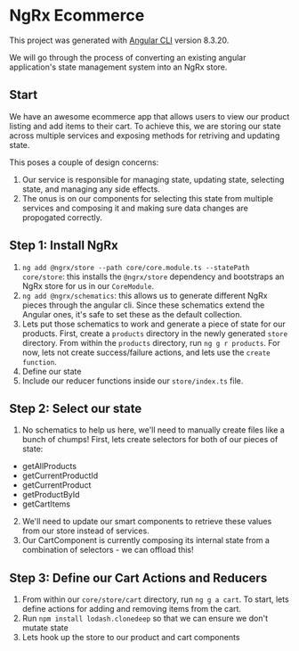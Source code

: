 # NgRx Ecommerce

This project was generated with [Angular CLI](https://github.com/angular/angular-cli) version 8.3.20.

We will go through the process of converting an existing angular application's state management system into an NgRx store.

## Start
We have an awesome ecommerce app that allows users to view our product listing and add items to their cart. To achieve this, we are storing our state across multiple services and exposing methods for retriving and updating state.

This poses a couple of design concerns:
1. Our service is responsible for managing state, updating state, selecting state, and managing any side effects.
2. The onus is on our components for selecting this state from multiple services and composing it and making sure data changes are propogated correctly.

## Step 1: Install NgRx
1. `ng add @ngrx/store --path core/core.module.ts --statePath core/store`: this installs the `@ngrx/store` dependency and bootstraps an NgRx store for us in our `CoreModule`.
2. `ng add @ngrx/schematics`: this allows us to generate different NgRx pieces through the angular cli. Since these schematics extend the Angular ones, it's safe to set these as the default collection.
3. Lets put those schematics to work and generate a piece of state for our products. First, create a `products` directory in the newly generated `store` directory. From within the `products` directory, run `ng g r products`. For now, lets not create success/failure actions, and lets use the `create function`.
4. Define our state
5. Include our reducer functions inside our `store/index.ts` file.

## Step 2: Select our state
1. No schematics to help us here, we'll need to manually create files like a bunch of chumps! First, lets create selectors for both of our pieces of state:
- getAllProducts
- getCurrentProductId
- getCurrentProduct
- getProductById
- getCartItems
2. We'll need to update our smart components to retrieve these values from our store instead of services.
3. Our CartComponent is currently composing its internal state from a combination of selectors - we can offload this!

## Step 3: Define our Cart Actions and Reducers
1. From within our `core/store/cart` directory, run `ng g a cart`. To start, lets define actions for adding and removing items from the cart.
2. Run `npm install lodash.clonedeep` so that we can ensure we don't mutate state
3. Lets hook up the store to our product and cart components